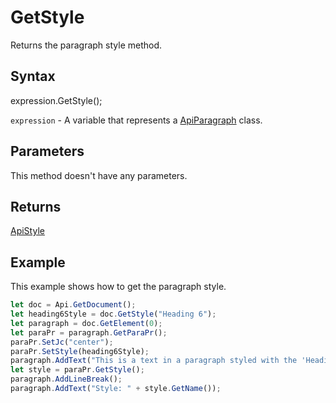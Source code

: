 # GetStyle

Returns the paragraph style method.

## Syntax

expression.GetStyle();

`expression` - A variable that represents a [ApiParagraph](../ApiParagraph.md) class.

## Parameters

This method doesn't have any parameters.

## Returns

[ApiStyle](../../ApiStyle/ApiStyle.md)

## Example

This example shows how to get the paragraph style.

```javascript
let doc = Api.GetDocument();
let heading6Style = doc.GetStyle("Heading 6");
let paragraph = doc.GetElement(0);
let paraPr = paragraph.GetParaPr();
paraPr.SetJc("center");
paraPr.SetStyle(heading6Style);
paragraph.AddText("This is a text in a paragraph styled with the 'Heading 6' style.");
let style = paraPr.GetStyle();
paragraph.AddLineBreak();
paragraph.AddText("Style: " + style.GetName());
```
